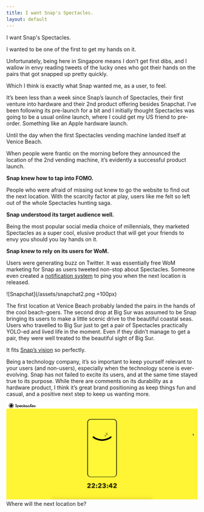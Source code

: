 ```yaml
---
title: I want Snap's Spectacles.
layout: default
---
```


I want Snap's Spectacles. 

I wanted to be one of the first to get my hands on it.

Unfortunately, being here in Singapore means I don’t get first dibs, and I wallow in envy reading tweets of the lucky ones who got their hands on the pairs that got snapped up pretty quickly.

Which I think is exactly what Snap wanted me, as a user, to feel.

It’s been less than a week since Snap’s launch of Spectacles, their first venture into hardware and their 2nd product offering besides Snapchat. I’ve been following its pre-launch for a bit and I initially thought Spectacles was going to be a usual online launch, where I could get my US friend to pre-order. Something like an Apple hardware launch.

Until the day when the first Spectacles vending machine landed itself at Venice Beach.

When people were frantic on the morning before they announced the location of the 2nd vending machine, it’s evidently a successful product launch.


<b>Snap knew how to tap into FOMO.</b>

People who were afraid of missing out knew to go the website to find out the next location. With the scarcity factor at play, users like me felt so left out of the whole Spectacles hunting saga.

<b>Snap understood its target audience well.</b>

Being the most popular social media choice of millennials, they marketed Spectacles as a super cool, elusive product that will get your friends to envy you should you lay hands on it.

<b>Snap knew to rely on its users for WoM.</b>

Users were generating buzz on Twitter. It was essentially free WoM marketing for Snap as users tweeted non-stop about Spectacles.
Someone even created a <a href="https://www.producthunt.com/posts/snapbot-spotter">notification system</a> to ping you when the next location is released.

![Snapchat](/assets/snapchat2.png =100px)


The first location at Venice Beach probably landed the pairs in the hands of the cool beach-goers.
The second drop at Big Sur was assumed to be Snap bringing its users to make a little scenic drive to the beautiful coastal seas. Users who travelled to Big Sur just to get a pair of Spectacles practically YOLO-ed and lived life in the moment. Even if they didn’t manage to get a pair, they were well treated to the beautiful sight of Big Sur.

It fits <a href="http://www.businessinsider.sg/snapchat-company-mission-ipo-2016-10/#pWJ8kTMVmqjlBzdd.97">Snap’s vision</a> so perfectly.

Being a technology company, it’s so important to keep yourself relevant to your users (and non-users), especially when the technology scene is ever-evolving. Snap has not failed to excite its users,  and at the same time stayed true to its purpose. While there are comments on its durability as a hardware product, I think it’s great brand positioning as keep things fun and casual, and a positive next step to keep us wanting more.


![Snapchat](/assets/snapchatlandingpage.png)
Where will the next location be?